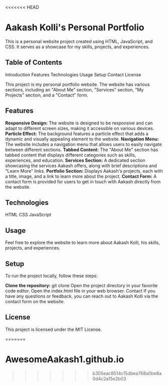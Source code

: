 <<<<<<< HEAD
# Aakash Kolli's Personal Portfolio

This is a personal website project created using HTML, JavaScript, and CSS. It serves as a showcase for my skills, projects, and experiences.

## Table of Contents
Introduction
Features
Technologies
Usage
Setup
Contact
License



This project is my personal portfolio website. The website has various sections, including an "About Me" section, "Services" section, "My Projects" section, and a "Contact" form.

## Features
**Responsive Design:** The website is designed to be responsive and can adapt to different screen sizes, making it accessible on various devices.
**Particle Effect:** The background features a particle effect that adds a dynamic and visually appealing element to the website.
**Navigation Menu:** The website includes a navigation menu that allows users to easily navigate between different sections.
**Tabbed Content:** The "About Me" section has tabbed content that displays different categories such as skills, experiences, and education.
**Services Section:** A dedicated section showcasing the services Aakash offers, along with brief descriptions and "Learn More" links.
**Portfolio Section:** Displays Aakash's projects, each with a title, image, and a link to learn more about the project.
**Contact Form:** A contact form is provided for users to get in touch with Aakash directly from the website.

## Technologies
HTML
CSS
JavaScript

## Usage
Feel free to explore the website to learn more about Aakash Kolli, his skills, projects, and experiences.

## Setup
To run the project locally, follow these steps:

**Clone the repository:** git clone <repository-url>
Open the project directory in your favorite code editor.
Open the index.html file in your web browser.
Contact
If you have any questions or feedback, you can reach out to Aakash Kolli via the contact form on the website.

## License
This project is licensed under the MIT License.




=======
# AwesomeAakash1.github.io
>>>>>>> b305eac8514c15dbea768a0be8a0d4c2a15e2b03
